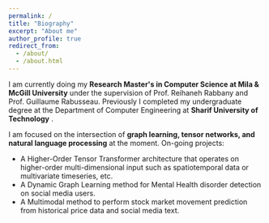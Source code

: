 ```yaml
---
permalink: /
title: "Biography"
excerpt: "About me"
author_profile: true
redirect_from: 
  - /about/
  - /about.html
---
```


I am currently doing my **Research Master's in Computer Science at Mila & McGill University** under the supervision of Prof. Reihaneh Rabbany and Prof. Guillaume Rabusseau. 
Previously I completed my undergraduate degree at the Department of Computer Engineering at **Sharif University of Technology** . 

I am focused on the intersection of **graph learning, tensor networks, and natural language processing** at the moment. On-going projects:
 - A Higher-Order Tensor Transformer architecture that operates on higher-order multi-dimensional input such as spatiotemporal data or multivariate timeseries, etc.
 - A Dynamic Graph Learning method for Mental Health disorder detection on social media users.
 - A Multimodal method to perform stock market movement prediction from historical price data and social media text.